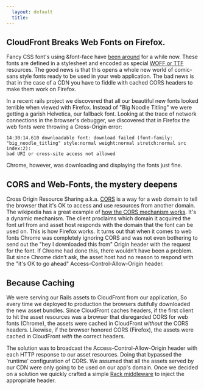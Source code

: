 ```yaml
---
  layout: default
  title: 
---
```


CloudFront Breaks Web Fonts on Firefox.
---------------------------------------

Fancy CSS font's using &amp;font-face have [been around](https://developer.mozilla.org/en-US/docs/Web/CSS/@font-face#Browser_compatibility) for a while now. These fonts are defined in a stylesheet and encoded as special [WOFF or TTF](http://www.fontsquirrel.com/tools/webfont-generator) resources. The good news is that this opens a whole new world of comic-sans style fonts ready to be used in your web application. The bad news is that in the case of a CDN you have to fiddle with cached CORS headers to make them work on Firefox.

In a recent rails project we discovered that all our beautiful new fonts looked terrible when viewed with Firefox. Instead of "Big Noodle Titling" we were getting a garish Helvetica, our fallback font. Looking at the trace of network connections in the browser's debugger, we discovered that in Firefox the web fonts were throwing a Cross-Origin error: 

    14:30:14.610 downloadable font: download failed (font-family:
    "big_noodle_titling" style:normal weight:normal stretch:normal src index:2):
    bad URI or cross-site access not allowed

Chrome, however, was downloading and displaying the fonts just fine.

CORS and Web-Fonts, the mystery deepens
---------------------------------------

Cross Origin Resource Sharing a.k.a. [CORS](https://developer.mozilla.org/en-US/docs/HTTP/Access_control_CORS) is a way for a web domain to tell the browser that it's OK to access and use resources from another domain. The wikipedia has a great example of [how the CORS mechanism works](http://en.wikipedia.org/wiki/Cross-origin_resource_sharing#How_CORS_works). It's a dynamic mechanism. The client proclaims which domain it acquired the font url from and asset host responds with the domain that the font can be used on. This is how Firefox works. It turns out that when it comes to web fonts Chrome was completely ignoring CORS and was not even bothering to send out the "hey I downloaded this from" Origin header with the request for the font. If Chrome had done this, there wouldn’t have been a problem. But since Chrome didn’t ask, the asset host had no reason to respond with the "it's OK to go ahead" Access-Control-Allow-Origin header.


Because Caching
---------------

We were serving our Rails assets to CloudFront from our application, So every time we deployed to production the browsers dutifully downloaded the new asset bundles. Since CloudFront caches headers, if the first client to hit the asset resources was a browser that disregarded CORS for web fonts (Chrome), the assets were cached in CloudFront _without_ the CORS headers. Likewise, if the browser honored CORS (Firefox), the assets were cached in CloudFront _with_ the correct headers.

The solution was to broadcast the Access-Control-Allow-Origin header with each HTTP response to our asset resources. Doing that bypassed the 'runtime' configuration of CORS. We assumed that all the assets served by our CDN were only going to be used on our app's domain. Once we decided on a solution we quickly crafted a simple [Rack middleware](https://github.com/svevang/rack-customheader) to inject the appropriate header.
